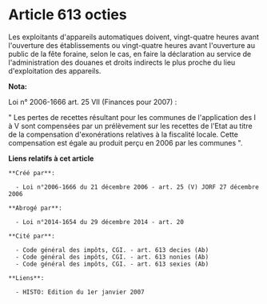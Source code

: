 # Article 613 octies

Les exploitants d'appareils automatiques doivent, vingt-quatre heures avant l'ouverture des établissements ou vingt-quatre
heures avant l'ouverture au public de la fête foraine, selon le cas, en faire la déclaration au service de l'administration
des douanes et droits indirects le plus proche du lieu d'exploitation des appareils.

**Nota:**

Loi n° 2006-1666 art. 25 VII (Finances pour 2007) : 

" Les pertes de recettes résultant pour les communes de l'application des I à V sont compensées par un prélèvement sur les
recettes de l'Etat au titre de la compensation d'exonérations relatives à la fiscalité locale. Cette compensation est égale
au produit perçu en 2006 par les communes ".

**Liens relatifs à cet article**

	**Créé par**:

	  - Loi n°2006-1666 du 21 décembre 2006 - art. 25 (V) JORF 27 décembre 2006

	**Abrogé par**:

	  - Loi n°2014-1654 du 29 décembre 2014 - art. 20

	**Cité par**:

	  - Code général des impôts, CGI. - art. 613 decies (Ab)
	  - Code général des impôts, CGI. - art. 613 nonies (Ab)
	  - Code général des impôts, CGI. - art. 613 sexies (Ab)

	**Liens**:

	  - HISTO: Edition du 1er janvier 2007
